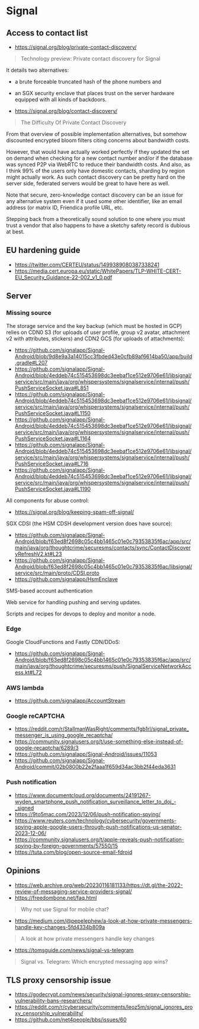 # Signal

## Access to contact list

* https://signal.org/blog/private-contact-discovery/

> Technology preview: Private contact discovery for Signal

It details two alternatives:

* a brute forceable truncated hash of the phone numbers and
* an SGX security enclave that places trust on the server hardware equipped with all kinds of backdoors.

* https://signal.org/blog/contact-discovery/

> The Difficulty Of Private Contact Discovery

From that overview of possible implementation alternatives, but somehow discounted encrypted bloom filters citing concerns about bandwidth costs.

However, that would have actually worked perfectly if they updated the set on demand when checking for a new contact number and/or if the database was synced P2P via WebRTC to reduce their bandwidth costs.
And also, as I think 99% of the users only have domestic contacts, sharding by region might actually work.
As such contact discovery can be pretty hard on the server side, federated servers would be great to have here as well.

Note that secure, zero-knowledge contact discovery can be an issue for any alternative system even if it used some other identifier, like an email address (or matrix ID, Friendica profile URL, etc.

Stepping back from a theoretically sound solution to one where you must trust a vendor that also happens to have a sketchy safety record is dubious at best.

## EU hardening guide

* https://twitter.com/CERTEU/status/1499389080387338241
* https://media.cert.europa.eu/static/WhitePapers/TLP-WHITE-CERT-EU_Security_Guidance-22-002_v1_0.pdf

## Server

### Missing source

The storage service and the key backup (which must be hosted in GCP) relies on CDN0 S3 (for uploads of user profile, group v2 avatar, attachment v2 with attributes, stickers) and CDN2 GCS (for uploads of attachments):

* https://github.com/signalapp/Signal-Android/blob/9d8e9a3a14015cc3fbded43e0cfb89af6614ba50/app/build.gradle#L207
* https://github.com/signalapp/Signal-Android/blob/4eddeb74c515453698dc3eebaf1ce512e9706e61/libsignal/service/src/main/java/org/whispersystems/signalservice/internal/push/PushServiceSocket.java#L851
* https://github.com/signalapp/Signal-Android/blob/4eddeb74c515453698dc3eebaf1ce512e9706e61/libsignal/service/src/main/java/org/whispersystems/signalservice/internal/push/PushServiceSocket.java#L1150
* https://github.com/signalapp/Signal-Android/blob/4eddeb74c515453698dc3eebaf1ce512e9706e61/libsignal/service/src/main/java/org/whispersystems/signalservice/internal/push/PushServiceSocket.java#L1164
* https://github.com/signalapp/Signal-Android/blob/4eddeb74c515453698dc3eebaf1ce512e9706e61/libsignal/service/src/main/java/org/whispersystems/signalservice/internal/push/PushServiceSocket.java#L716
* https://github.com/signalapp/Signal-Android/blob/4eddeb74c515453698dc3eebaf1ce512e9706e61/libsignal/service/src/main/java/org/whispersystems/signalservice/internal/push/PushServiceSocket.java#L1190

All components for abuse control:

* https://signal.org/blog/keeping-spam-off-signal/

SGX CDSI (the HSM CDSH development version does have source):

* https://github.com/signalapp/Signal-Android/blob/f63ed8f2698c05c4bb1465c01e0c79353835f6ac/app/src/main/java/org/thoughtcrime/securesms/contacts/sync/ContactDiscoveryRefreshV2.kt#L23
* https://github.com/signalapp/Signal-Android/blob/f63ed8f2698c05c4bb1465c01e0c79353835f6ac/libsignal/service/src/main/proto/CDSI.proto
* https://github.com/signalapp/HsmEnclave

SMS-based account authentication

Web service for handling pushing and serving updates.

Scripts and recipes for devops to deploy and monitor a node.

### Edge

Google CloudFunctions and Fastly CDN/DDoS:

* https://github.com/signalapp/Signal-Android/blob/f63ed8f2698c05c4bb1465c01e0c79353835f6ac/app/src/main/java/org/thoughtcrime/securesms/push/SignalServiceNetworkAccess.kt#L72

### AWS lambda

* https://github.com/signalapp/AccountStream

### Google reCAPTCHA

* https://reddit.com/r/StallmanWasRight/comments/fgb1rl/signal_private_messenger_is_using_google_recaptcha/
* https://community.signalusers.org/t/use-something-else-instead-of-google-recaptcha/6289/3
* https://github.com/signalapp/Signal-Android/issues/11053
* https://github.com/signalapp/Signal-Android/commit/02b0800b22e2faaa1f659d34ac3bb2f44eda3631

### Push notification

* https://www.documentcloud.org/documents/24191267-wyden_smartphone_push_notification_surveillance_letter_to_doj_-_signed
* https://9to5mac.com/2023/12/06/push-notification-spying/
* https://www.reuters.com/technology/cybersecurity/governments-spying-apple-google-users-through-push-notifications-us-senator-2023-12-06/
* https://community.signalusers.org/t/apple-reveals-push-notification-spying-by-foreign-governments/57550/15
* https://tuta.com/blog/open-source-email-fdroid

## Opinions

* https://web.archive.org/web/20230116181133/https://dt.gl/the-2022-review-of-messaging-service-providers-signal/
* https://freedombone.net/faq.html

> Why not use Signal for mobile chat?

* https://medium.com/@pepelephew/a-look-at-how-private-messengers-handle-key-changes-5fd4334b809a

> A look at how private messengers handle key changes

* https://tomsguide.com/news/signal-vs-telegram

> Signal vs. Telegram: Which encrypted messaging app wins?

## TLS proxy censorship issue

* https://godecrypt.com/news/security/signal-ignores-proxy-censorship-vulnerability-bans-researchers/
* https://reddit.com/r/cybersecurity/comments/leoz5m/signal_ignores_proxy_censorship_vulnerability/
* https://github.com/net4people/bbs/issues/60
